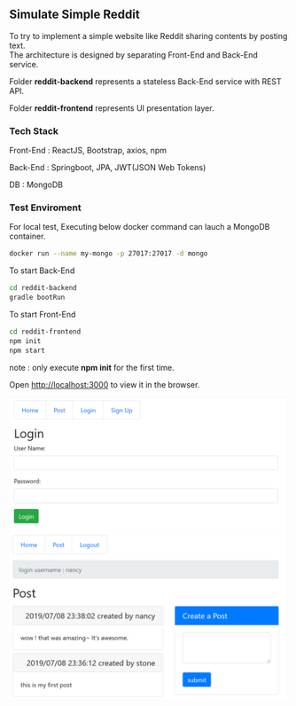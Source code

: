 ## Simulate Simple Reddit

To try to implement a simple website like Reddit sharing contents by posting text.<br>
The architecture is designed by separating Front-End and Back-End service.

Folder <b>reddit-backend</b> represents a stateless Back-End service with REST API.

Folder <b>reddit-frontend</b> represents UI presentation layer.


### Tech Stack
Front-End : ReactJS, Bootstrap, axios, npm

Back-End : Springboot, JPA, JWT(JSON Web Tokens)

DB : MongoDB

### Test Enviroment
For local test, Executing below docker command can lauch a MongoDB container.
``` bash
docker run --name my-mongo -p 27017:27017 -d mongo
```

To start Back-End
``` bash
cd reddit-backend
gradle bootRun
```

To start Front-End
``` bash
cd reddit-frontend
npm init
npm start
```
note : only execute <b>npm init</b> for the first time. 

Open [http://localhost:3000](http://localhost:3000) to view it in the browser.

<img src="./document/login.png" width="500px">

<img src="./document/post.png" width="500px">

